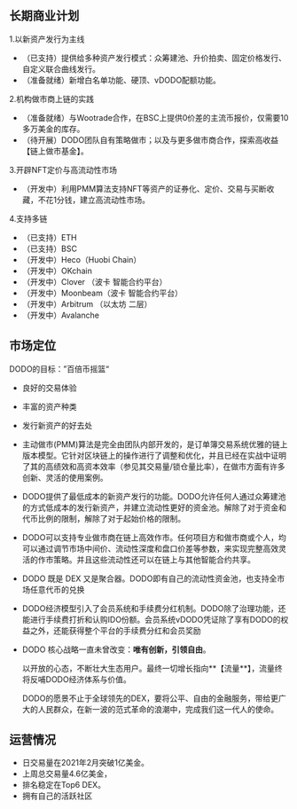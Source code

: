 ## 长期商业计划

 1.以新资产发行为主线 

- （已支持）提供给多种资产发行模式：众筹建池、升价拍卖、固定价格发行、自定义联合曲线发行。
- （准备就绪）新增白名单功能、硬顶、vDODO配额功能。

 2.机构做市商上链的实践 

- （准备就绪）与Wootrade合作，在BSC上提供0价差的主流币报价，仅需要10多万美金的库存。
- （待开展）DODO团队自有策略做市；以及与更多做市商合作，探索高收益【链上做市基金】。

3.开辟NFT定价与高流动性市场 

- （开发中）利用PMM算法支持NFT等资产的证券化、定价、交易与买断收藏，不花1分钱，建立高流动性市场。

 4.支持多链 

- （已支持）ETH
- （已支持）BSC
- （开发中）Heco（Huobi Chain）
- （开发中）OKchain
- （开发中）Clover （波卡 智能合约平台）
- （开发中）Moonbeam（波卡 智能合约平台）
- （开发中）Arbitrum （以太坊 二层）
- （开发中）Avalanche



## 市场定位

DODO的目标：”百倍币摇篮“

- 良好的交易体验

- 丰富的资产种类

- 发行新资产的好去处

- 主动做市(PMM)算法是完全由团队内部开发的，是订单簿交易系统优雅的链上版本模型。它针对区块链上的操作进行了调整和优化，并且已经在实战中证明了其的高绩效和高资本效率（参见其交易量/锁仓量比率），在做市方面有许多创新、灵活的使用案例。

- DODO提供了最低成本的新资产发行的功能。DODO允许任何人通过众筹建池的方式低成本的发行新资产，并建立流动性更好的资金池。解除了对于资金和代币比例的限制，解除了对于起始价格的限制。

- DODO可以支持专业做市商在链上高效作市。任何项目方和做市商或个人，均可以通过调节市场中间价、流动性深度和盘口价差等参数，来实现完整高效灵活的作市策略。并且这些流动性还可以在链上与其他智能合约共享。

- DODO 既是 DEX 又是聚合器。DODO即有自己的流动性资金池，也支持全市场任意代币的兑换

- DODO经济模型引入了会员系统和手续费分红机制。DODO除了治理功能，还能进行手续费打折和认购IDO份额。会员系统vDODO凭证除了享有DODO的权益之外，还能获得整个平台的手续费分红和会员奖励

- DODO 核心战略一直未曾改变：**唯有创新，引领自由**。

  以开放的心态，不断壮大生态用户。最终一切增长指向**【流量**】，流量终将反哺DODO经济体系与价值。

  DODO的愿景不止于全球领先的DEX，要将公平、自由的金融服务，带给更广大的人民群众，在新一波的范式革命的浪潮中，完成我们这一代人的使命。



## 运营情况

* 日交易量在2021年2月突破1亿美金。
* 上周总交易量4.6亿美金，
* 排名稳定在Top6 DEX。
* 拥有自己的活跃社区